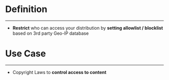 # Definition
---

* **Restrict** who can access your distribution by **setting allowlist / blocklist** based on 3rd party Geo-IP database

# Use Case
---

* Copyright Laws to **control access to content**